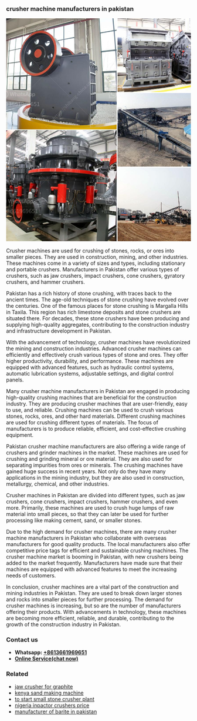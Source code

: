 <h3>crusher machine manufacturers in pakistan</h3><img src='1708332720.jpg' alt=''><p>Crusher machines are used for crushing of stones, rocks, or ores into smaller pieces. They are used in construction, mining, and other industries. These machines come in a variety of sizes and types, including stationary and portable crushers. Manufacturers in Pakistan offer various types of crushers, such as jaw crushers, impact crushers, cone crushers, gyratory crushers, and hammer crushers.</p><p>Pakistan has a rich history of stone crushing, with traces back to the ancient times. The age-old techniques of stone crushing have evolved over the centuries. One of the famous places for stone crushing is Margalla Hills in Taxila. This region has rich limestone deposits and stone crushers are situated there. For decades, these stone crushers have been producing and supplying high-quality aggregates, contributing to the construction industry and infrastructure development in Pakistan.</p><p>With the advancement of technology, crusher machines have revolutionized the mining and construction industries. Advanced crusher machines can efficiently and effectively crush various types of stone and ores. They offer higher productivity, durability, and performance. These machines are equipped with advanced features, such as hydraulic control systems, automatic lubrication systems, adjustable settings, and digital control panels.</p><p>Many crusher machine manufacturers in Pakistan are engaged in producing high-quality crushing machines that are beneficial for the construction industry. They are producing crusher machines that are user-friendly, easy to use, and reliable. Crushing machines can be used to crush various stones, rocks, ores, and other hard materials. Different crushing machines are used for crushing different types of materials. The focus of manufacturers is to produce reliable, efficient, and cost-effective crushing equipment.</p><p>Pakistan crusher machine manufacturers are also offering a wide range of crushers and grinder machines in the market. These machines are used for crushing and grinding mineral or ore material. They are also used for separating impurities from ores or minerals. The crushing machines have gained huge success in recent years. Not only do they have many applications in the mining industry, but they are also used in construction, metallurgy, chemical, and other industries.</p><p>Crusher machines in Pakistan are divided into different types, such as jaw crushers, cone crushers, impact crushers, hammer crushers, and even more. Primarily, these machines are used to crush huge lumps of raw material into small pieces, so that they can later be used for further processing like making cement, sand, or smaller stones.</p><p>Due to the high demand for crusher machines, there are many crusher machine manufacturers in Pakistan who collaborate with overseas manufacturers for good quality products. The local manufacturers also offer competitive price tags for efficient and sustainable crushing machines. The crusher machine market is booming in Pakistan, with new crushers being added to the market frequently. Manufacturers have made sure that their machines are equipped with advanced features to meet the increasing needs of customers.</p><p>In conclusion, crusher machines are a vital part of the construction and mining industries in Pakistan. They are used to break down larger stones and rocks into smaller pieces for further processing. The demand for crusher machines is increasing, but so are the number of manufacturers offering their products. With advancements in technology, these machines are becoming more efficient, reliable, and durable, contributing to the growth of the construction industry in Pakistan.</p><h3>Contact us</h3><ul><li><strong>Whatsapp:&nbsp;<a href="https://wa.me/8613661969651">+8613661969651</a></strong></li><li><a href="https://swt.shibang-china.com/?git&amp;zhl&amp;crusher machine manufacturers in pakistan"><strong>Online Service(chat now)</strong></a></li></ul><h3>Related</h3><ul><li><a href='jaw crusher for graphite.md'>jaw crusher for graphite</a></li><li><a href='kenya sand making machine.md'>kenya sand making machine</a></li><li><a href='to start small stone crusher plant.md'>to start small stone crusher plant</a></li><li><a href='nigeria inpactor crushers price.md'>nigeria inpactor crushers price</a></li><li><a href='manufacturer of barite in pakistan.md'>manufacturer of barite in pakistan</a></li></ul>